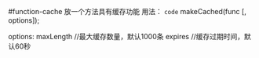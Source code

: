 #function-cache
放一个方法具有缓存功能
用法：
```code```
  makeCached(func [, options]);

  options:
    maxLength //最大缓存数量，默认1000条
    expires //缓存过期时间，默认60秒
